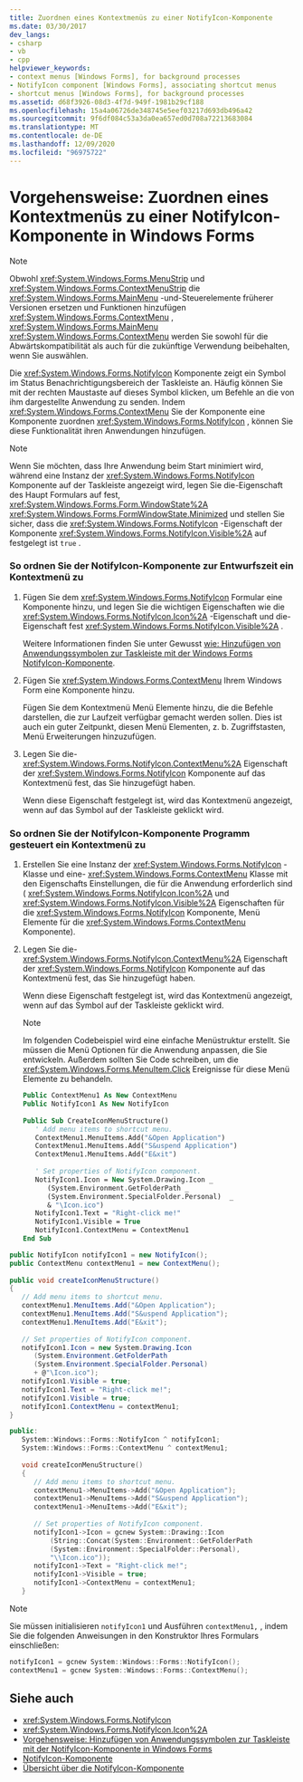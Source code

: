 ```yaml
---
title: Zuordnen eines Kontextmenüs zu einer NotifyIcon-Komponente
ms.date: 03/30/2017
dev_langs:
- csharp
- vb
- cpp
helpviewer_keywords:
- context menus [Windows Forms], for background processes
- NotifyIcon component [Windows Forms], associating shortcut menus
- shortcut menus [Windows Forms], for background processes
ms.assetid: d68f3926-08d3-4f7d-949f-1981b29cf188
ms.openlocfilehash: 15a4a06726de348745e5eef03217d693db496a42
ms.sourcegitcommit: 9f6df084c53a3da0ea657ed0d708a72213683084
ms.translationtype: MT
ms.contentlocale: de-DE
ms.lasthandoff: 12/09/2020
ms.locfileid: "96975722"
---
```

# <a name="how-to-associate-a-shortcut-menu-with-a-windows-forms-notifyicon-component"></a>Vorgehensweise: Zuordnen eines Kontextmenüs zu einer NotifyIcon-Komponente in Windows Forms
> [!NOTE]
> Obwohl <xref:System.Windows.Forms.MenuStrip> und <xref:System.Windows.Forms.ContextMenuStrip> die <xref:System.Windows.Forms.MainMenu> -und-Steuerelemente früherer Versionen ersetzen und Funktionen hinzufügen <xref:System.Windows.Forms.ContextMenu> , <xref:System.Windows.Forms.MainMenu> <xref:System.Windows.Forms.ContextMenu> werden Sie sowohl für die Abwärtskompatibilität als auch für die zukünftige Verwendung beibehalten, wenn Sie auswählen.  
  
 Die <xref:System.Windows.Forms.NotifyIcon> Komponente zeigt ein Symbol im Status Benachrichtigungsbereich der Taskleiste an. Häufig können Sie mit der rechten Maustaste auf dieses Symbol klicken, um Befehle an die von ihm dargestellte Anwendung zu senden. Indem <xref:System.Windows.Forms.ContextMenu> Sie der Komponente eine Komponente zuordnen <xref:System.Windows.Forms.NotifyIcon> , können Sie diese Funktionalität ihren Anwendungen hinzufügen.  
  
> [!NOTE]
> Wenn Sie möchten, dass Ihre Anwendung beim Start minimiert wird, während eine Instanz der <xref:System.Windows.Forms.NotifyIcon> Komponente auf der Taskleiste angezeigt wird, legen Sie die-Eigenschaft des Haupt Formulars auf fest, <xref:System.Windows.Forms.Form.WindowState%2A> <xref:System.Windows.Forms.FormWindowState.Minimized> und stellen Sie sicher, dass die <xref:System.Windows.Forms.NotifyIcon> -Eigenschaft der Komponente <xref:System.Windows.Forms.NotifyIcon.Visible%2A> auf festgelegt ist `true` .  
  
### <a name="to-associate-a-shortcut-menu-with-the-notifyicon-component-at-design-time"></a>So ordnen Sie der NotifyIcon-Komponente zur Entwurfszeit ein Kontextmenü zu  
  
1. Fügen Sie dem <xref:System.Windows.Forms.NotifyIcon> Formular eine Komponente hinzu, und legen Sie die wichtigen Eigenschaften wie die <xref:System.Windows.Forms.NotifyIcon.Icon%2A> -Eigenschaft und die-Eigenschaft fest <xref:System.Windows.Forms.NotifyIcon.Visible%2A> .  
  
     Weitere Informationen finden Sie unter Gewusst [wie: Hinzufügen von Anwendungssymbolen zur Taskleiste mit der Windows Forms NotifyIcon-Komponente](app-icons-to-the-taskbar-with-wf-notifyicon.md).  
  
2. Fügen Sie <xref:System.Windows.Forms.ContextMenu> Ihrem Windows Form eine Komponente hinzu.  
  
     Fügen Sie dem Kontextmenü Menü Elemente hinzu, die die Befehle darstellen, die zur Laufzeit verfügbar gemacht werden sollen. Dies ist auch ein guter Zeitpunkt, diesen Menü Elementen, z. b. Zugriffstasten, Menü Erweiterungen hinzuzufügen.  
  
3. Legen Sie die- <xref:System.Windows.Forms.NotifyIcon.ContextMenu%2A> Eigenschaft der <xref:System.Windows.Forms.NotifyIcon> Komponente auf das Kontextmenü fest, das Sie hinzugefügt haben.  
  
     Wenn diese Eigenschaft festgelegt ist, wird das Kontextmenü angezeigt, wenn auf das Symbol auf der Taskleiste geklickt wird.  
  
### <a name="to-associate-a-shortcut-menu-with-the-notifyicon-component-programmatically"></a>So ordnen Sie der NotifyIcon-Komponente Programm gesteuert ein Kontextmenü zu  
  
1. Erstellen Sie eine Instanz der <xref:System.Windows.Forms.NotifyIcon> -Klasse und eine- <xref:System.Windows.Forms.ContextMenu> Klasse mit den Eigenschafts Einstellungen, die für die Anwendung erforderlich sind ( <xref:System.Windows.Forms.NotifyIcon.Icon%2A> und <xref:System.Windows.Forms.NotifyIcon.Visible%2A> Eigenschaften für die <xref:System.Windows.Forms.NotifyIcon> Komponente, Menü Elemente für die <xref:System.Windows.Forms.ContextMenu> Komponente).  
  
2. Legen Sie die- <xref:System.Windows.Forms.NotifyIcon.ContextMenu%2A> Eigenschaft der <xref:System.Windows.Forms.NotifyIcon> Komponente auf das Kontextmenü fest, das Sie hinzugefügt haben.  
  
     Wenn diese Eigenschaft festgelegt ist, wird das Kontextmenü angezeigt, wenn auf das Symbol auf der Taskleiste geklickt wird.  
  
    > [!NOTE]
    > Im folgenden Codebeispiel wird eine einfache Menüstruktur erstellt. Sie müssen die Menü Optionen für die Anwendung anpassen, die Sie entwickeln. Außerdem sollten Sie Code schreiben, um die <xref:System.Windows.Forms.MenuItem.Click> Ereignisse für diese Menü Elemente zu behandeln.  
  
    ```vb  
    Public ContextMenu1 As New ContextMenu  
    Public NotifyIcon1 As New NotifyIcon  
  
    Public Sub CreateIconMenuStructure()  
       ' Add menu items to shortcut menu.  
       ContextMenu1.MenuItems.Add("&Open Application")  
       ContextMenu1.MenuItems.Add("S&uspend Application")  
       ContextMenu1.MenuItems.Add("E&xit")  
  
       ' Set properties of NotifyIcon component.  
       NotifyIcon1.Icon = New System.Drawing.Icon _
          (System.Environment.GetFolderPath _
          (System.Environment.SpecialFolder.Personal)  _
          & "\Icon.ico")  
       NotifyIcon1.Text = "Right-click me!"  
       NotifyIcon1.Visible = True  
       NotifyIcon1.ContextMenu = ContextMenu1  
    End Sub  
    ```  
  
```csharp  
public NotifyIcon notifyIcon1 = new NotifyIcon();  
public ContextMenu contextMenu1 = new ContextMenu();  
  
public void createIconMenuStructure()  
{  
   // Add menu items to shortcut menu.  
   contextMenu1.MenuItems.Add("&Open Application");  
   contextMenu1.MenuItems.Add("S&uspend Application");  
   contextMenu1.MenuItems.Add("E&xit");  
  
   // Set properties of NotifyIcon component.  
   notifyIcon1.Icon = new System.Drawing.Icon  
      (System.Environment.GetFolderPath  
      (System.Environment.SpecialFolder.Personal)  
      + @"\Icon.ico");  
   notifyIcon1.Visible = true;  
   notifyIcon1.Text = "Right-click me!";  
   notifyIcon1.Visible = true;  
   notifyIcon1.ContextMenu = contextMenu1;  
}  
```  
  
```cpp  
public:  
   System::Windows::Forms::NotifyIcon ^ notifyIcon1;  
   System::Windows::Forms::ContextMenu ^ contextMenu1;  
  
   void createIconMenuStructure()  
   {  
      // Add menu items to shortcut menu.  
      contextMenu1->MenuItems->Add("&Open Application");  
      contextMenu1->MenuItems->Add("S&uspend Application");  
      contextMenu1->MenuItems->Add("E&xit");  
  
      // Set properties of NotifyIcon component.  
      notifyIcon1->Icon = gcnew System::Drawing::Icon  
          (String::Concat(System::Environment::GetFolderPath  
          (System::Environment::SpecialFolder::Personal),  
          "\\Icon.ico"));  
      notifyIcon1->Text = "Right-click me!";  
      notifyIcon1->Visible = true;  
      notifyIcon1->ContextMenu = contextMenu1;  
   }  
```  
  
> [!NOTE]
> Sie müssen initialisieren `notifyIcon1` und Ausführen `contextMenu1,` , indem Sie die folgenden Anweisungen in den Konstruktor Ihres Formulars einschließen:  
  
```cpp  
notifyIcon1 = gcnew System::Windows::Forms::NotifyIcon();  
contextMenu1 = gcnew System::Windows::Forms::ContextMenu();  
```  
  
## <a name="see-also"></a>Siehe auch

- <xref:System.Windows.Forms.NotifyIcon>
- <xref:System.Windows.Forms.NotifyIcon.Icon%2A>
- [Vorgehensweise: Hinzufügen von Anwendungssymbolen zur Taskleiste mit der NotifyIcon-Komponente in Windows Forms](app-icons-to-the-taskbar-with-wf-notifyicon.md)
- [NotifyIcon-Komponente](notifyicon-component-windows-forms.md)
- [Übersicht über die NotifyIcon-Komponente](notifyicon-component-overview-windows-forms.md)
